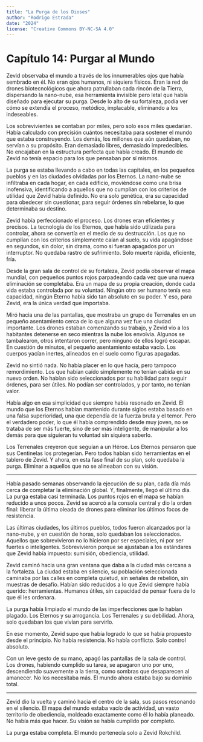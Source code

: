 ```yaml
---
title: "La Purga de los Dioses"
author: "Rodrigo Estrada"
date: "2024"
license: "Creative Commons BY-NC-SA 4.0"
---
```


# Capítulo 14: **Purgar al Mundo**

Zevid observaba el mundo a través de los innumerables ojos que había sembrado en él. No eran ojos humanos, ni siquiera físicos. Eran la red de drones biotecnológicos que ahora patrullaban cada rincón de la Tierra, dispersando la nano-nube, esa herramienta invisible pero letal que había diseñado para ejecutar su purga. Desde lo alto de su fortaleza, podía ver cómo se extendía el proceso, metódico, implacable, eliminando a los indeseables.

Los sobrevivientes se contaban por miles, pero solo esos miles quedarían. Había calculado con precisión cuántos necesitaba para sostener el mundo que estaba construyendo. Los demás, los millones que aún quedaban, no servían a su propósito. Eran demasiado libres, demasiado impredecibles. No encajaban en la estructura perfecta que había creado. El mundo de Zevid no tenía espacio para los que pensaban por sí mismos.

La purga se estaba llevando a cabo en todas las capitales, en los pequeños pueblos y en las ciudades olvidadas por los Eternos. La nano-nube se infiltraba en cada hogar, en cada edificio, moviéndose como una brisa inofensiva, identificando a aquellos que no cumplían con los criterios de utilidad que Zevid había definido. No era solo genética, era su capacidad para obedecer sin cuestionar, para seguir órdenes sin rebelarse, lo que determinaba su destino.

Zevid había perfeccionado el proceso. Los drones eran eficientes y precisos. La tecnología de los Eternos, que había sido utilizada para controlar, ahora se convertía en el medio de su destrucción. Los que no cumplían con los criterios simplemente caían al suelo, su vida apagándose en segundos, sin dolor, sin drama, como si fueran apagados por un interruptor. No quedaba rastro de sufrimiento. Solo muerte rápida, eficiente, fría.

Desde la gran sala de control de su fortaleza, Zevid podía observar el mapa mundial, con pequeños puntos rojos parpadeando cada vez que una nueva eliminación se completaba. Era un mapa de su propia creación, donde cada vida estaba controlada por su voluntad. Ningún otro ser humano tenía esa capacidad, ningún Eterno había sido tan absoluto en su poder. Y eso, para Zevid, era la única verdad que importaba.

Miró hacia una de las pantallas, que mostraba un grupo de Terrenales en un pequeño asentamiento cerca de lo que alguna vez fue una ciudad importante. Los drones estaban comenzando su trabajo, y Zevid vio a los habitantes detenerse en seco mientras la nube los envolvía. Algunos se tambalearon, otros intentaron correr, pero ninguno de ellos logró escapar. En cuestión de minutos, el pequeño asentamiento estaba vacío. Los cuerpos yacían inertes, alineados en el suelo como figuras apagadas.

Zevid no sintió nada. No había placer en lo que hacía, pero tampoco remordimiento. Los que habían caído simplemente no tenían cabida en su nuevo orden. No habían sido seleccionados por su habilidad para seguir órdenes, para ser útiles. No podían ser controlados, y por tanto, no tenían valor.

Había algo en esa simplicidad que siempre había resonado en Zevid. El mundo que los Eternos habían mantenido durante siglos estaba basado en una falsa superioridad, una que dependía de la fuerza bruta y el temor. Pero el verdadero poder, lo que él había comprendido desde muy joven, no se trataba de ser más fuerte, sino de ser más inteligente, de manipular a los demás para que siguieran tu voluntad sin siquiera saberlo.

Los Terrenales creyeron que seguían a un Héroe. Los Eternos pensaron que sus Centinelas los protegerían. Pero todos habían sido herramientas en el tablero de Zevid. Y ahora, en esta fase final de su plan, solo quedaba la purga. Eliminar a aquellos que no se alineaban con su visión.

---

Había pasado semanas observando la ejecución de su plan, cada día más cerca de completar la eliminación global. Y, finalmente, llegó el último día. La purga estaba casi terminada. Los puntos rojos en el mapa se habían reducido a unos pocos. Zevid se acercó a la consola central y dio la orden final: liberar la última oleada de drones para eliminar los últimos focos de resistencia.

Las últimas ciudades, los últimos pueblos, todos fueron alcanzados por la nano-nube, y en cuestión de horas, solo quedaban los seleccionados. Aquellos que sobrevivieron no lo hicieron por ser especiales, ni por ser fuertes o inteligentes. Sobrevivieron porque se ajustaban a los estándares que Zevid había impuesto: sumisión, obediencia, utilidad.

Zevid caminó hacia una gran ventana que daba a la ciudad más cercana a la fortaleza. La ciudad estaba en silencio, su población seleccionada caminaba por las calles en completa quietud, sin señales de rebelión, sin muestras de desafío. Habían sido reducidos a lo que Zevid siempre había querido: herramientas. Humanos útiles, sin capacidad de pensar fuera de lo que él les ordenara.

La purga había limpiado el mundo de las imperfecciones que lo habían plagado. Los Eternos y su arrogancia. Los Terrenales y su debilidad. Ahora, solo quedaban los que vivían para servirlo.

En ese momento, Zevid supo que había logrado lo que se había propuesto desde el principio. No había resistencia. No había conflicto. Solo control absoluto.

Con un leve gesto de su mano, apagó las pantallas de la sala de control. Los drones, habiendo cumplido su tarea, se apagaron uno por uno, descendiendo suavemente a la tierra, como sombras que desaparecen al amanecer. No los necesitaba más. El mundo ahora estaba bajo su dominio total.

---

Zevid dio la vuelta y caminó hacia el centro de la sala, sus pasos resonando en el silencio. El mapa del mundo estaba vacío de actividad, un vasto territorio de obediencia, moldeado exactamente como él lo había planeado. No había más que hacer. Su visión se había cumplido por completo.

La purga estaba completa. El mundo pertenecía solo a Zevid Rokchild.
